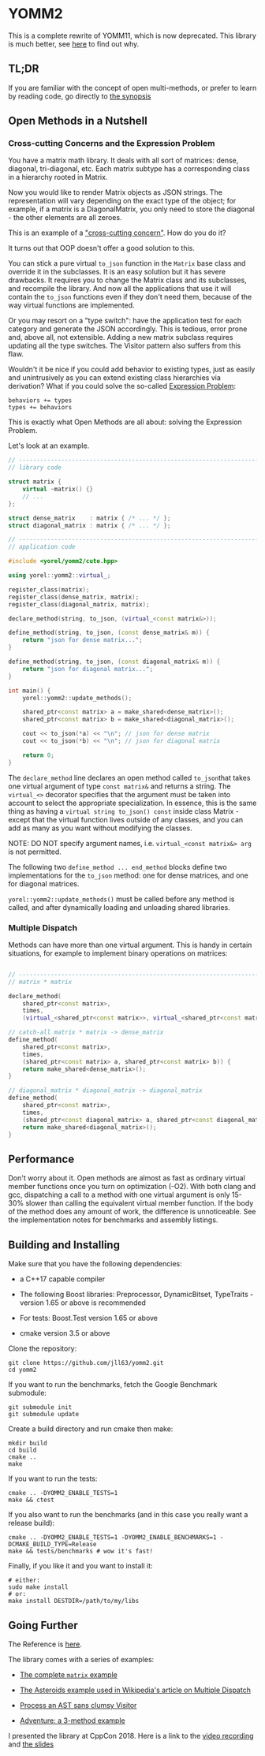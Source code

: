 # YOMM2

This is a complete rewrite of YOMM11, which is now deprecated. This library is
much better, see [here](yomm11-yomm2.md) to find out why.

## TL;DR

If you are familiar with the concept of open multi-methods, or prefer to learn
by reading code, go directly to [the synopsis](examples/synopsis.cpp)

## Open Methods in a Nutshell

### Cross-cutting Concerns and the Expression Problem

You have a matrix math library. It deals with all sort of matrices: dense,
diagonal, tri-diagonal, etc. Each matrix subtype has a corresponding class in a
hierarchy rooted in Matrix.

Now you would like to render Matrix objects as JSON strings. The representation
will vary depending on the exact type of the object; for example, if a matrix
is a DiagonalMatrix, you only need to store the diagonal - the other elements
are all zeroes.

This is an example of a ["cross-cutting
concern"](http://wiki.c2.com/?CrossCuttingConcern). How do you do it?

It turns out that OOP doesn't offer a good solution to this.

You can stick a pure virtual `to_json` function in the `Matrix` base class and
override it in the subclasses. It is an easy solution but it has severe
drawbacks. It requires you to change the Matrix class and its subclasses, and
recompile the library. And now all the applications that use it will contain
the `to_json` functions even if they don't need them, because of the way
virtual functions are implemented.

Or you may resort on a "type switch": have the application test for each
category and generate the JSON accordingly. This is tedious, error prone and,
above all, not extensible. Adding a new matrix subclass requires updating all
the type switches. The Visitor pattern also suffers from this flaw.

Wouldn't it be nice if you could add behavior to existing types, just as easily
and unintrusively as you can extend existing class hierarchies via derivation?
What if you could solve the so-called [Expression
Problem](http://wiki.c2.com/?ExpressionProblem):

```
behaviors += types
types += behaviors
```

This is exactly what Open Methods are all about: solving the Expression
Problem.

Let's look at an example.

```c++
// -----------------------------------------------------------------------------
// library code

struct matrix {
    virtual ~matrix() {}
    // ...
};

struct dense_matrix    : matrix { /* ... */ };
struct diagonal_matrix : matrix { /* ... */ };

// -----------------------------------------------------------------------------
// application code

#include <yorel/yomm2/cute.hpp>

using yorel::yomm2::virtual_;

register_class(matrix);
register_class(dense_matrix, matrix);
register_class(diagonal_matrix, matrix);

declare_method(string, to_json, (virtual_<const matrix&>));

define_method(string, to_json, (const dense_matrix& m)) {
    return "json for dense matrix...";
}

define_method(string, to_json, (const diagonal_matrix& m)) {
    return "json for diagonal matrix...";
}

int main() {
    yorel::yomm2::update_methods();

    shared_ptr<const matrix> a = make_shared<dense_matrix>();
    shared_ptr<const matrix> b = make_shared<diagonal_matrix>();

    cout << to_json(*a) << "\n"; // json for dense matrix
    cout << to_json(*b) << "\n"; // json for diagonal matrix

    return 0;
}
```

The `declare_method` line declares an open method called `to_json`that takes
one virtual argument of type `const matrix&` and returns a string. The
`virtual_<>` decorator specifies that the argument must be taken into account
to select the appropriate specialization. In essence, this is the same thing as
having a `virtual string to_json() const` inside class Matrix - except
that the virtual function lives outside of any classes, and you can add as many
as you want without modifying the classes.

NOTE: DO NOT specify argument names, i.e. `virtual_<const matrix&> arg` is not
permitted.

The following two `define_method ... end_method` blocks define two
implementations for the `to_json` method: one for dense matrices, and one for
diagonal matrices.

`yorel::yomm2::update_methods()` must be called before any method is called,
and after dynamically loading and unloading shared libraries.

### Multiple Dispatch

Methods can have more than one virtual argument. This is handy in certain
situations, for example to implement binary operations on matrices:

```c++

// -----------------------------------------------------------------------------
// matrix * matrix

declare_method(
    shared_ptr<const matrix>,
    times,
    (virtual_<shared_ptr<const matrix>>, virtual_<shared_ptr<const matrix>>));

// catch-all matrix * matrix -> dense_matrix
define_method(
    shared_ptr<const matrix>,
    times,
    (shared_ptr<const matrix> a, shared_ptr<const matrix> b)) {
    return make_shared<dense_matrix>();
}

// diagonal_matrix * diagonal_matrix -> diagonal_matrix
define_method(
    shared_ptr<const matrix>,
    times,
    (shared_ptr<const diagonal_matrix> a, shared_ptr<const diagonal_matrix> b)) {
    return make_shared<diagonal_matrix>();
}
```

## Performance

Don't worry about it. Open methods are almost as fast as ordinary virtual
member functions once you turn on optimization (-O2). With both clang and gcc,
dispatching a call to a method with one virtual argument is only 15-30% slower
than calling the equivalent virtual member function. If the body of the method
does any amount of work, the difference is unnoticeable. See the implementation
notes for benchmarks and assembly listings.

## Building and Installing

Make sure that you have the following dependencies:

* a C++17 capable compiler

* The following Boost libraries: Preprocessor, DynamicBitset, TypeTraits -
  version 1.65 or above is recommended

* For tests: Boost.Test version 1.65 or above

* cmake version 3.5 or above

Clone the repository:

```
git clone https://github.com/jll63/yomm2.git
cd yomm2
```

If you want to run the benchmarks, fetch the Google Benchmark submodule:

```
git submodule init
git submodule update
```

Create a build directory and run cmake then make:

```
mkdir build
cd build
cmake ..
make
```

If you want to run the tests:

```
cmake .. -DYOMM2_ENABLE_TESTS=1
make && ctest
```

If you also want to run the benchmarks (and in this case you really want a release
build):

```
cmake .. -DYOMM2_ENABLE_TESTS=1 -DYOMM2_ENABLE_BENCHMARKS=1 -DCMAKE_BUILD_TYPE=Release
make && tests/benchmarks # wow it's fast!
```

Finally, if you like it and you want to install it:

```
# either:
sudo make install
# or:
make install DESTDIR=/path/to/my/libs
```

## Going Further

The Reference is [here](REFERENCE.md).

The library comes with a series of examples:

* [The complete `matrix` example](examples/matrix.cpp)

* [The Asteroids example used in Wikipedia's article on Multiple Dispatch](examples/asteroids.cpp)

* [Process an AST sans clumsy Visitor](examples/accept_no_visitors.cpp)

* [Adventure: a 3-method example](examples/adventure.cpp)

I presented the library at CppCon 2018. Here is a link to the [video recording](https://www.youtube.com/watch?v=xkxo0lah51s) and [the slides](https://jll63.github.io/yomm2/slides/)
